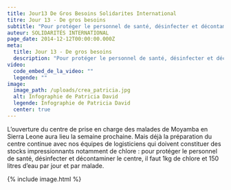```yaml
---
title: Jour13 De Gros Besoins Solidarites International
titre: Jour 13 - De gros besoins
subtitle: "Pour protéger le personnel de santé, désinfecter et décontaminer le centre, il faut 1kg de chlore et 150 litres d’eau par jour et par malade..."
auteur: SOLIDARITÉS INTERNATIONAL
page_date: 2014-12-12T00:00:00.000Z
meta:
  title: Jour 13 - De gros besoins
  description: "Pour protéger le personnel de santé, désinfecter et décontaminer le centre, il faut 1kg de chlore et 150 litres d’eau par jour et par malade..."
video:
  code_embed_de_la_video: ""
  legende: ""
image:
  image_path: /uploads/crea_patricia.jpg
  alt: Infographie de Patricia David
  legende: Infographie de Patricia David
  center: true
---
```

L’ouverture du centre de prise en charge des malades de Moyamba en Sierra Leone aura lieu la semaine prochaine. Mais déjà la préparation du centre continue avec nos équipes de logisticiens qui doivent constituer des stocks impressionnants notamment de chlore : pour protéger le personnel de santé, désinfecter et décontaminer le centre, il faut 1kg de chlore et 150 litres d’eau par jour et par malade.

{% include image.html %}